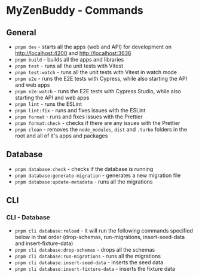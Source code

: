 # MyZenBuddy - Commands

## General

- `pnpm dev` - starts all the apps (web and API) for development on <http://localhost:4200> and <http://localhost:3636>
- `pnpm build` - builds all the apps and libraries
- `pnpm test` - runs all the unit tests with Vitest
- `pnpm test:watch` - runs all the unit tests with Vitest in watch mode
- `pnpm e2e` - runs the E2E tests with Cypress, while also starting the API and web apps
- `pnpm e2e:watch` - runs the E2E tests with Cypress Studio, while also starting the API and web apps
- `pnpm lint` - runs the ESLint
- `pnpm lint:fix` - runs and fixes issues with the ESLint
- `pnpm format` - runs and fixes issues with the Prettier
- `pnpm format:check` - checks if there are any issues with the Prettier
- `pnpm clean` - removes the `node_modules`, `dist` and `.turbo` folders in the root and all of it's apps and packages

## Database

- `pnpm database:check` - checks if the database is running
- `pnpm database:generate-migration` - generates a new migration file
- `pnpm database:update-metadata` - runs all the migrations

## CLI

### CLI - Database

- `pnpm cli database:reload` - it will run the following commands specified below in that order (drop-schemas, run-migrations, insert-seed-data and insert-fixture-data)
- `pnpm cli database:drop-schemas` - drops all the schemas
- `pnpm cli database:run-migrations` - runs all the migrations
- `pnpm cli database:insert-seed-data` - inserts the seed data
- `pnpm cli database:insert-fixture-data` - inserts the fixture data
